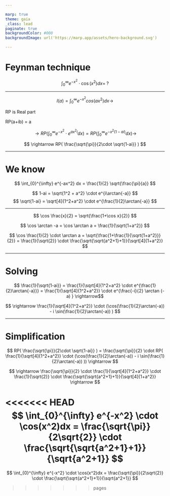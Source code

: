 ```yaml
---

marp: true
theme: gaia
_class: lead
paginate: true
backgroundColor: #000
backgroundImage: url('https://marp.app/assets/hero-background.svg')

---
```


# Feynman technique

$$ \int_{0}^{\infty} e^{-x^2} \cdot \cos(x^2)dx = \; ? $$

---

$$ I(a) = \int_{0}^{\infty} e^{-x^2} cos(ax^2) dx \rightarrow $$

RP is Real part

RP(a+ib) = a

$$ \rightarrow RP ( \int_{0}^{\infty} e^{-x^2} \cdot e^{ax^2i} dx ) = RP ( \int_{0}^{\infty} e^{-x^2(1-ai)} dx) \rightarrow $$

$$ \rightarrow RP( \frac{\sqrt{\pi}}{2\cdot \sqrt{1-ai}} ) $$

---

# We know

$$ \int_{0}^{\infty} e^{-ax^2} dx = \frac{1}{2} \sqrt{\frac{\pi}{a}} $$

$$ 1-ai = \sqrt{1^2 + a^2} \cdot e^{i\arctan{-a}} $$
$$ \sqrt{1-ai} = \sqrt[4]{1^2+a^2} \cdot e^{\frac{1}{2}\arctan{-a}} $$

---

$$ \cos \frac{x}{2} = \sqrt{\frac{1+\cos x}{2}} $$

$$ \cos \arctan -a  = \cos \arctan a = \frac{1}{\sqrt{1+a^2}} $$

$$ \cos \frac{1}{2} \cdot \arctan a = \sqrt{\frac{1+\frac{1}{\sqrt{1+a^2}}}{2}} = \frac{1}{\sqrt{2}} \cdot \frac{\sqrt{\sqrt{a^2+1}+1}}{\sqrt[4]{1+a^2}} $$ 

---

# Solving

$$ \frac{1}{\sqrt{1-ai}} = \frac{1}{\sqrt[4]{1^2+a^2} \cdot e^{\frac{1}{2}\arctan{-a}}} = \frac{1}{\sqrt[4]{1^2+a^2}} \cdot e^{\frac{-i}{2} \arctan (-a) } \rightarrow$$

$$ \rightarrow \frac{1}{\sqrt[4]{1^2+a^2}} \cdot (\cos(\frac{1}{2}\arctan(-a)) - i \sin(\frac{1}{2}\arctan(-a)) ) $$

---

# Simplification

$$ RP( \frac{\sqrt{\pi}}{2\cdot \sqrt{1-ai}} ) = \frac{\sqrt{\pi}}{2} \cdot RP( \frac{1}{\sqrt[4]{1^2+a^2}} \cdot (\cos(\frac{1}{2}\arctan(-a)) - i \sin(\frac{1}{2}\arctan(-a)) )) \rightarrow $$

$$ \rightarrow \frac{\sqrt{\pi}}{2} \cdot \frac{1}{\sqrt[4]{1^2+a^2}} \cdot \frac{1}{\sqrt{2}} \cdot \frac{\sqrt{\sqrt{a^2+1}+1}}{\sqrt[4]{1+a^2}} \rightarrow $$

<<<<<<< HEAD
$$ \int_{0}^{\infty} e^{-x^2} \cdot \cos(x^2)dx = \frac{\sqrt{\pi}}{2\sqrt{2}} \cdot \frac{\sqrt{\sqrt{a^2+1}+1}}{\sqrt{a^2+1}} $$
=======
$$ \int_{0}^{\infty} e^{-x^2} \cdot \cos(x^2)dx = \frac{\sqrt{\pi}}{2\sqrt{2}} \cdot \frac{\sqrt{\sqrt{a^2+1}+1}}{\sqrt{a^2+1}} $$
>>>>>>> pages
